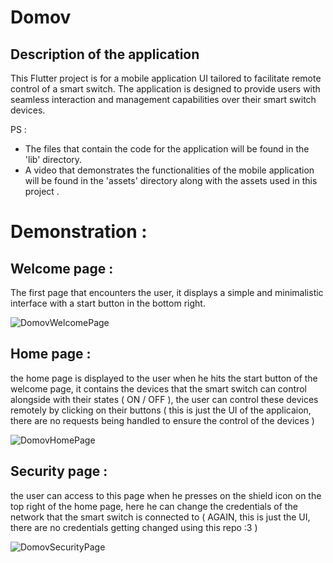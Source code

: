 # Domov

## Description of the application

This Flutter project is for a mobile application UI tailored to facilitate remote control of a smart switch.
The application is designed to provide users with seamless interaction and management capabilities over their smart switch devices.

PS : 
- The files that contain the code for the application will be found in the 'lib' directory.
- A video that demonstrates the functionalities of the mobile application will be found in the 'assets' directory along with the assets used in this project .

# Demonstration : 
## Welcome page : 
The first page that encounters the user, it displays a simple and minimalistic interface with a start button in the bottom right.

![DomovWelcomePage](https://github.com/user-attachments/assets/fb3556bc-5327-48bc-a7ab-4716a8aa4b24)

## Home page : 
the home page is displayed to the user when he hits the start button of the welcome page, it contains the devices that the smart switch can control alongside with their states ( ON / OFF ), the user can control these devices remotely by clicking on their buttons ( this is just the UI of the applicaion, there are no requests being handled to ensure the control of the devices )


![DomovHomePage](https://github.com/user-attachments/assets/410a5f61-cfba-49d7-9a37-b9fafa3160c1)

## Security page : 
the user can access to this page when he presses on the shield icon on the top right of the home page, here he can change the credentials of the network that the smart switch is connected to ( AGAIN, this is just the UI, there are no credentials getting changed using this repo :3 )

![DomovSecurityPage](https://github.com/user-attachments/assets/cbf5d456-f4c1-4a3d-821a-0589b26524c1)




